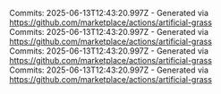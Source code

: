 Commits: 2025-06-13T12:43:20.997Z - Generated via https://github.com/marketplace/actions/artificial-grass
<br>
Commits: 2025-06-13T12:43:20.997Z - Generated via https://github.com/marketplace/actions/artificial-grass
<br>
Commits: 2025-06-13T12:43:20.997Z - Generated via https://github.com/marketplace/actions/artificial-grass
<br>
Commits: 2025-06-13T12:43:20.997Z - Generated via https://github.com/marketplace/actions/artificial-grass
<br>
